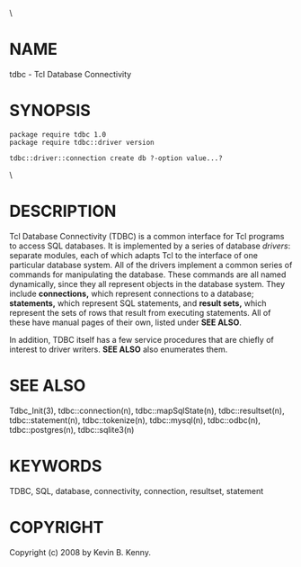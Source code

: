 \

# NAME

tdbc - Tcl Database Connectivity

# SYNOPSIS

    package require tdbc 1.0
    package require tdbc::driver version

    tdbc::driver::connection create db ?-option value...?

\

# DESCRIPTION

Tcl Database Connectivity (TDBC) is a common interface for Tcl programs
to access SQL databases. It is implemented by a series of database
*drivers*: separate modules, each of which adapts Tcl to the interface
of one particular database system. All of the drivers implement a common
series of commands for manipulating the database. These commands are all
named dynamically, since they all represent objects in the database
system. They include **connections,** which represent connections to a
database; **statements,** which represent SQL statements, and **result
sets,** which represent the sets of rows that result from executing
statements. All of these have manual pages of their own, listed under
**SEE ALSO**.

In addition, TDBC itself has a few service procedures that are chiefly
of interest to driver writers. **SEE ALSO** also enumerates them.

# SEE ALSO

Tdbc_Init(3), tdbc::connection(n), tdbc::mapSqlState(n),
tdbc::resultset(n), tdbc::statement(n), tdbc::tokenize(n),
tdbc::mysql(n), tdbc::odbc(n), tdbc::postgres(n), tdbc::sqlite3(n)

# KEYWORDS

TDBC, SQL, database, connectivity, connection, resultset, statement

# COPYRIGHT

Copyright (c) 2008 by Kevin B. Kenny.
